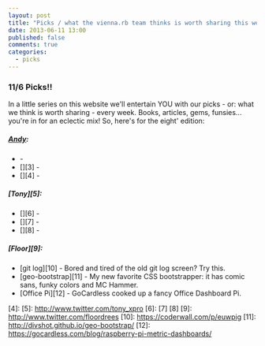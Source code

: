 ```yaml
---
layout: post
title: "Picks / what the vienna.rb team thinks is worth sharing this week"
date: 2013-06-11 13:00
published: false
comments: true
categories:
  - picks
---
```


### 11/6 Picks!!

In a little series on this website we'll entertain YOU with our picks - or: what we think is worth sharing - every week.
Books, articles, gems, funsies... you're in for an eclectic mix! So, here's for the eight' edition:

##### [Andy][1]:
  - [][2] - 
  - [][3] - 
  - [][4] - 

##### [Tony][5]:
  - [][6] - 
  - [][7] - 
  - [][8] - 

##### [Floor][9]:
  - [git log][10] - Bored and tired of the old git log screen? Try this.
  - [geo-bootstrap][11] - My new favorite CSS bootstrapper: it has comic sans, funky colors and MC Hammer.
  - [Office Pi][12] - GoCardless cooked up a fancy Office Dashboard Pi.


[1]: http://www.twitter.com/pxlpnk
[2]: 
[3]: 
[4]: 
[5]: http://www.twitter.com/tony_xpro
[6]:
[7]
[8]
[9]: http://www.twitter.com/floordrees
[10]: https://coderwall.com/p/euwpig
[11]: http://divshot.github.io/geo-bootstrap/
[12]: https://gocardless.com/blog/raspberry-pi-metric-dashboards/

